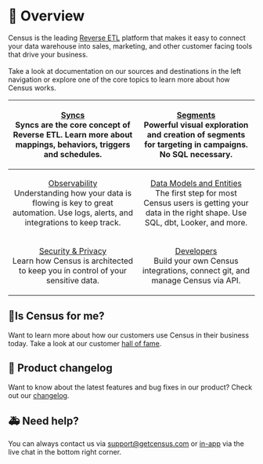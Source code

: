 # 🦩 Overview

Census is the leading [Reverse ETL](https://www.getcensus.com/blog/what-is-reverse-etl) platform that makes it easy to connect your data warehouse into sales, marketing, and other customer facing tools that drive your business.\
\
Take a look at documentation on our sources and destinations in the left navigation or explore one of the core topics to learn more about how Census works.

|             <p><a href="basics/core-concept/">Syncs</a><br>Syncs are the core concept of Reverse ETL. Learn more about mappings, behaviors, triggers and schedules.</p>            |                     <p><a href="basics/audience-hub/">Segments</a><br>Powerful visual exploration and creation of segments for targeting in campaigns. No SQL necessary.</p>                    |
| :--------------------------------------------------------------------------------------------------------------------------------------------------------------------------------: | :---------------------------------------------------------------------------------------------------------------------------------------------------------------------------------------------: |
| <p><a href="basics/sync-monitoring/">Observability</a><br>Understanding how your data is flowing is key to great automation. Use logs, alerts, and integrations to keep track.</p> | <p><a href="basics/data-models-and-entities/">Data Models and Entities</a><br>The first step for most Census users is getting your data in the right shape. Use SQL, dbt, Looker, and more.</p> |
|             <p><a href="basics/security-and-privacy/">Security &#x26; Privacy</a><br>Learn how Census is architected to keep you in control of your sensitive data.</p>            |                                <p><a href="basics/developers/">Developers</a><br>Build your own Census integrations, connect git, and manage Census via API.</p>                                |

## 🧞Is Census for me?

Want to learn more about how our customers use Census in their business today. Take a look at our customer [hall of fame](https://www.getcensus.com/customers).

## 🎊 Product changelog

Want to know about the latest features and bug fixes in our product? Check out our [changelog](https://whatsnew.getcensus.com/).

## 🚑 Need help?

You can always contact us via support@getcensus.com or [in-app](https://app.getcensus.com) via the live chat in the bottom right corner.
